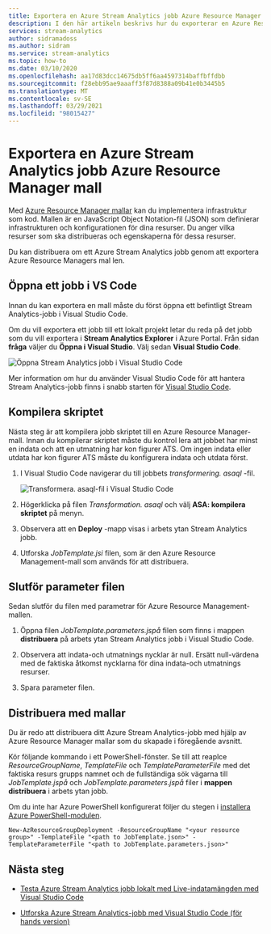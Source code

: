```yaml
---
title: Exportera en Azure Stream Analytics jobb Azure Resource Manager mall
description: I den här artikeln beskrivs hur du exporterar en Azure Resource Manager-mall för ditt Azure Stream Analytics-jobb.
services: stream-analytics
author: sidramadoss
ms.author: sidram
ms.service: stream-analytics
ms.topic: how-to
ms.date: 03/10/2020
ms.openlocfilehash: aa17d83dcc14675db5ff6aa4597314baffbffdbb
ms.sourcegitcommit: f28ebb95ae9aaaff3f87d8388a09b41e0b3445b5
ms.translationtype: MT
ms.contentlocale: sv-SE
ms.lasthandoff: 03/29/2021
ms.locfileid: "98015427"
---
```

# <a name="export-an-azure-stream-analytics-job-azure-resource-manager-template"></a>Exportera en Azure Stream Analytics jobb Azure Resource Manager mall

Med [Azure Resource Manager mallar](../azure-resource-manager/templates/overview.md) kan du implementera infrastruktur som kod. Mallen är en JavaScript Object Notation-fil (JSON) som definierar infrastrukturen och konfigurationen för dina resurser. Du anger vilka resurser som ska distribueras och egenskaperna för dessa resurser.

Du kan distribuera om ett Azure Stream Analytics jobb genom att exportera Azure Resource Managers mal len.

## <a name="open-a-job-in-vs-code"></a>Öppna ett jobb i VS Code

Innan du kan exportera en mall måste du först öppna ett befintligt Stream Analytics-jobb i Visual Studio Code. 

Om du vill exportera ett jobb till ett lokalt projekt letar du reda på det jobb som du vill exportera i **Stream Analytics Explorer** i Azure Portal. Från sidan **fråga** väljer du **Öppna i Visual Studio**. Välj sedan **Visual Studio Code**.

![Öppna Stream Analytics jobb i Visual Studio Code](./media/resource-manager-export/open-job-vs-code.png)

Mer information om hur du använder Visual Studio Code för att hantera Stream Analytics-jobb finns i snabb starten för [Visual Studio Code](quick-create-visual-studio-code.md).

## <a name="compile-the-script"></a>Kompilera skriptet 

Nästa steg är att kompilera jobb skriptet till en Azure Resource Manager-mall. Innan du kompilerar skriptet måste du kontrol lera att jobbet har minst en indata och att en utmatning har kon figurer ATS. Om ingen indata eller utdata har kon figurer ATS måste du konfigurera indata och utdata först.

1. I Visual Studio Code navigerar du till jobbets *transformering. asaql* -fil.

   ![Transformera. asaql-fil i Visual Studio Code](./media/resource-manager-export/transformation-asaql.png)

1. Högerklicka på filen *Transformation. asaql* och välj **ASA: kompilera skriptet** på menyn.

1. Observera att en **Deploy** -mapp visas i arbets ytan Stream Analytics jobb.

1. Utforska *JobTemplate.jsi* filen, som är den Azure Resource Management-mall som används för att distribuera.

## <a name="complete-the-parameters-file"></a>Slutför parameter filen

Sedan slutför du filen med parametrar för Azure Resource Management-mallen.

1. Öppna filen *JobTemplate.parameters.jspå* filen som finns i mappen **distribuera** på arbets ytan Stream Analytics jobb i Visual Studio Code.

1. Observera att indata-och utmatnings nycklar är null. Ersätt null-värdena med de faktiska åtkomst nycklarna för dina indata-och utmatnings resurser.

1. Spara parameter filen.

## <a name="deploy-using-templates"></a>Distribuera med mallar

Du är redo att distribuera ditt Azure Stream Analytics-jobb med hjälp av Azure Resource Manager mallar som du skapade i föregående avsnitt.

Kör följande kommando i ett PowerShell-fönster. Se till att reaplce *ResourceGroupName*, *TemplateFile* och *TemplateParameterFile* med det faktiska resurs grupps namnet och de fullständiga sök vägarna till *JobTemplate.jspå* och *JobTemplate.parameters.jspå* filer i **mappen distribuera** i arbets ytan jobb.

Om du inte har Azure PowerShell konfigurerat följer du stegen i [installera Azure PowerShell-modulen](/powershell/azure/install-Az-ps).

```azurepowershell
New-AzResourceGroupDeployment -ResourceGroupName "<your resource group>" -TemplateFile "<path to JobTemplate.json>" -TemplateParameterFile "<path to JobTemplate.parameters.json>"
```

## <a name="next-steps"></a>Nästa steg

* [Testa Azure Stream Analytics jobb lokalt med Live-indatamängden med Visual Studio Code](visual-studio-code-local-run-live-input.md)

* [Utforska Azure Stream Analytics-jobb med Visual Studio Code (för hands version)](visual-studio-code-explore-jobs.md)